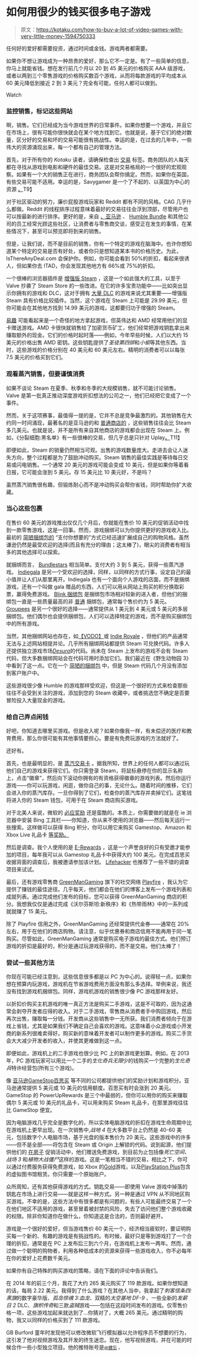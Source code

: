 # 如何用很少的钱买很多电子游戏

> 原文：<https://kotaku.com/how-to-buy-a-lot-of-video-games-with-very-little-money-1594750333>

任何好的爱好都需要投资，通过时间或金钱。游戏两者都需要。

如果你不想让游戏成为一种昂贵的爱好，那么它不一定是。有了一些简单的信息，你马上就能省钱。想在发行前几个月以 20 到 45 美元的价格购买 AAA 级游戏，或者以两到三个零售游戏的价格购买数百个游戏，从而将每款游戏的平均成本从 60 美元降低到接近 2 到 3 美元？完全有可能，任何人都可以做到。

Watch

### 监控销售，标记这些网站

啊，销售。它们已经成为当今游戏世界的日常事件。如果你想要一个游戏，并且它在市场上，很有可能你很快就会在某个地方找到它。也就是说，基于它们的绝对数量，区分好的交易和坏的交易可能很有挑战性。幸运的是，在过去的几年中，一些伟大的资源涌现出来，每一个都有自己的管理方法。

首先，对于所有你的 *Kotaku* 读者，请确保检查出 [交易](http://kotaku.com/tag/deals#_ga=1.136010417.1877449184.1474313392) 标签。商务团队的人每天都在寻找从游戏到电影和硬件的最佳交易。这是对交易格局的一个很好的宏观观察。如果有一个大的销售正在进行，商务团队会帮你搞定。然而，如果你在英国，有些交易可能不适用。幸运的是，Savygamer 是一个了不起的、以英国为中心的资源 [。](https://kotaku.com/were-buying-more-pc-games-than-we-can-play-1493402988)T9】

对于社区驱动的努力，廉价屁股游戏玩家和 Reddit 都有不同的风格。CAG 几乎什么都做。Reddit 的线程排序过程意味着最好的交易往往会浮到顶部，尽管用户也可以按最新的进行排序。更好的是，来自 [、亚马逊](http://amazon.com?asc_campaign=InlineText&asc_refurl=https://kotaku.com/how-to-buy-a-lot-of-video-games-with-very-little-money-1594750333&asc_source=&tag=kinjakotakulink-20) 、 [Humble Bundle](https://www.humblebundle.com/?partner=Kinja) 和其他公司的员工经常光顾这些社区，让消费者与零售商交谈，感受正在发生的事情，在某些情况下，甚至可以预览即将到来的销售。

但是，让我们说，而不是目前的销售，你有一个特定的游戏在脑海中。也许你想知道某个特定的交易是否有好处，或者你只是想知道某本书的价格历史。为此，IsThereAnyDeal.com 会保护你。例如，你可能会看到 50%的折扣，看起来很诱人，但如果你去 ITAD，你会发现其他地方有 66%或 75%的折扣。

一个很棒的浏览器插件是 [增强版 Steam](http://www.enhancedsteam.com/) ，这是一个如此强大的工具，以至于 Valve 抄袭了 Steam Store 的一些改进。在它的许多宝贵功能中——比如突出显示你拥有的游戏和 DLC，这对于拥有 [大量 DLC](http://store.steampowered.com/app/202170/) 的游戏来说尤其重要——增强版 Steam 具有价格比较插件。当然，这个游戏在 Steam 上可能是 29.99 美元，但你可能会在其他地方找到 14.99 美元的游戏，这都要归功于增强的 Steam。

[易趣](http://www.ebay.com/sch/i.html?_trksid=p2050601.m570.l1313.TR11.TRC1.A0.H1.Xamd+radeon+gold&_nkw=amd+radeon+gold&_sacat=0&_from=R40) 可能看起来是一个奇怪的地方拿起游戏，但英伟达和 AMD 经常用他们的显卡赠送游戏。AMD 卡很快就销售给了加密货币矿工，他们经常把游戏钥匙拿出来赚取额外的现金。它们的价格时起时落——例如，今年早些时候，人们以大约 15 美元的价格出售 AMD 密钥。这些钥匙提供了*圣徒第四排*和*小偷*等其他东西。当时，这些游戏的价格分别在 40 美元和 60 美元左右。精明的消费者可以以每张 7.5 美元的价格买到它们。

### 观看蒸汽销售，但要谨慎消费

如果不谈论 Steam 在夏季、秋季和冬季的大规模销售，就不可能讨论销售。Valve 是第一批真正推动深度游戏折扣想法的公司之一，他们已经把它变成了一个事件。

然而，关于这项赛事，最值得一提的是，它并不总是竞争最激烈的。其他销售在大约同一时间涌现，最著名的是亚马逊的和 [普通商店的](https://www.humblebundle.com/?partner=Kinja) ，这些销售往往会比 Steam 多几美元。也就是说，并不是所有来自其他商店的游戏都会出现在 Steam 上。例如，《分裂细胞:黑名单》有一些很棒的交易，但几乎总是只针对 Uplay[。](https://lifehacker.com/steam-vs-everyone-else-who-really-has-the-best-gaming-1591920883)T11】

即便如此，Steam 的销量仍然相当可观。出售的游戏数量庞大。走进去会让人迷失方向，整个过程都是为了鼓励冲动购买。Steam 销售的最佳实践是等待每日交易或闪电销售。一个通常 20 美元的游戏可能会变成 10 美元，但是如果你等着看日报，它可能会涨到 5 美元。存 15 美元比 10 美元好，不是吗？

虽然蒸汽销售很有趣，但锻炼耐心而不是冲动购买会帮你省钱，同时帮助你扩大收藏。

### 当心这些包裹

在售价 60 美元的游戏推出仅仅几个月后，你就能在售价 10 美元的促销活动中找到一款零售游戏，这是一回事。然而，游戏捆绑可以为你提供更好的游戏收入比。最初的 [简陋捆绑包的](https://www.humblebundle.com/) “支付你想要的”方式已经迅速扩展成自己的购物风格。虽然谦逊仍然是最受欢迎的选择(而且有充分的理由；这太棒了)，眼尖的消费者有相当多的其他选择可以探索。

就捆绑而言， [Bundlestars](http://www.bundlestars.com/) 相当简单。支付大约 3 到 5 美元，获得一些蒸汽游戏。 [Indiegala](https://www.indiegala.com/) 是另一个受欢迎的选择，同样，以同样的方式行事，设定自己的最小值并让人们从那里离开。Indiegala 也有一个面向个人游戏的店面，而不是捆绑游戏，还有一个叫做 gala 赠品的东西，人们可以用从网站上购买的积分换取彩票，赢得免费游戏。 [Blink 捆绑包](http://www.blinkbundle.com/) 是捆绑包市场相对较新的进入者，但他们的捆绑包一直是一些质量最高的非 [普通](https://www.humblebundle.com/?partner=Kinja) 捆绑包，通常每个售价约为 5 美元。 [Groupees](https://groupees.com/) 是另一个很好的选择——通常提供从 1 美元到 4 美元或 5 美元的多层捆绑包。他们偶尔也会提供捆绑包，人们可以选择特定的游戏，而不是购买捆绑包中的所有游戏。

当然，其他捆绑网站也存在，如[【VODO】](http://vodo.net/)或 [Indie Royale](http://www.indieroyale.com/) ，但他们的产品通常无法与上述网站相提并论。几乎所有捆绑网站都提供 Steam 可兑换代码。许多人还提供独立游戏市场[*Desura*](http://www.desura.com/)的代码。尚未在 Steam 上发布的游戏不会有 Steam 代码，但大多数捆绑网站会在代码可用时添加它们。我们最近在《野生动物园 3》中看到了这一点。它在一个 [简陋的捆绑包](https://www.humblebundle.com/?partner=Kinja) 中，但是 Steam 代码几个月没有添加到客户账户中。

这些游戏很少像 Humble 的游戏那样受欢迎，但这是一个很好的方式来检查那些往往不会受到关注的游戏，添加到您的 Steam 收藏中，或者挑选您不确定是否要冒险投入大量现金的游戏。

### 给自己弄点闲钱

好吧，你知道去哪里买游戏。但是收入呢？如果你像我一样，有未偿还的医疗和教育费用，那么你很可能有其他事情要担心。要是有免费玩游戏的方法就好了。

还好有。

首先，也是最明显的，是 [蒸汽交易卡](http://steamcommunity.com/tradingcards/faq/) 。据我所知，世界上的任何人都可以通过玩他们自己的游戏来获得它们。你只需登录 Steam，将鼠标悬停在你的显示名称上，点击“徽章”，然后向下滚动你拥有的有资格获得徽章的游戏列表。然后你运行游戏——你可以玩游戏，闲逛，做你自己的事，无论什么。随着时间的推移，它们会进入你的蒸汽库存。一旦你得到了它们，检查你的蒸汽库存并卖掉它们。这笔钱将进入你的 Steam 钱包，可用于在 Steam 商店购买游戏。

对于北美人来说，微软的 [必应奖励](http://www.bing.com/explore/rewards) 还是蛮酷的。本质上，你需要做的就是在 ie 浏览器中安装 Bing 工具栏——你知道，你从来不使用的浏览器——然后每天运行一些搜索。这样做可以获得 Bing 积分，你可以用它来购买 Gamestop、Amazon 和 Xbox Live 礼品卡 [等奖励。](https://kotaku.com/putting-video-game-trade-ins-to-the-test-1555397500)

然后是调查。我个人使用的是 [E-Rewards](http://www.e-rewards.com/) ，这是一个声誉良好的只有受邀才能参加的项目，每年我可以从 Gamestop 礼品卡中获得大约 100 美元。在完成百思买收据背面的调查后，我被邀请参加该计划。 [Lifehacker](http://lifehacker.com/make-money-in-your-spare-time-doing-simple-online-tasks-5770451) 也推荐了一些不错的调查项目来试试。

最后，还有游戏零售商 [GreenManGaming](http://www.greenmangaming.com/) 旗下的社交网络 [Playfire](http://www.greenmangaming.com/playfire-rewards/) ，我认为它提供了赚钱的最佳途径。几乎每天，他们都会在他们的博客上发布一个游戏列表和成就列表。通过完成他们发布的目标，您可以获得 GreenManGaming 商店的积分。我想我仅仅是通过完成《沃尔芬斯坦:新秩序》和《热带雨林》中的一系列成就就赚了 15 美元。

除了 Playfire 信用之外，GreenManGaming 还经常提供代金券——通常在 20%左右，用于在他们的商店购物。请注意，似乎优惠券和商店信用不能再用于同一笔购买。尽管如此，GreenManGaming 通常是购买电子游戏的最佳方式。他们预订游戏的折扣是最好的，积分是通过玩游戏获得的，而不是交易。他们太棒了！

### 尝试一些其他方法

你现在可能已经注意到，这些信息很多都是以 PC 为中心的。说得轻一点，如果你想在预算内玩游戏，游戏机在节省游戏费用方面没有那么多选择。举例来说，我还没有找到游戏机捆绑包。同样，游戏机游戏的销售很少像 PC 游戏那样友好。

以折扣价购买主机游戏的唯一真正方法是购买二手游戏，这是不可取的，因为这通常会剥夺开发者应得的收入。对于二手游戏，零售商从消费者手中购回游戏，然后再次出售，赚取每一分钱。开发商从这些销售中一无所获。我们消费者倾向于在游戏上省钱，尤其是如果我们不确定自己会喜欢的游戏。这意味着小众游戏或小开发商的新系列很难卖得好。购买新的意味着开发者可以制作更多的游戏。购买二手货会大大减少开发者的收入，并使其更难做到这一点。

即便如此，游戏机上的二手游戏也很少比 PC 上的新游戏更划算。例如，在 2013 年，PC 游戏玩家可以用比一个二手的*生化奇兵无限*少的钱购买一个完整的*生化奇兵*特许经营包(所有三个游戏)。

像 [亚马逊](http://amazon.com?asc_campaign=InlineText&asc_refurl=https://kotaku.com/how-to-buy-a-lot-of-video-games-with-very-little-money-1594750333&asc_source=&tag=kinjakotakulink-20)[GameStop](https://www.gamestop.com/PowerUpRewards/)[百思买](https://my.bestbuy.com/gamers/benefits) 等不同的公司都提供他们的奖励计划和游戏积分。亚马逊通常提供 5 美元或 10 美元的信用额度。百思买有时会涨到 20 美元。GameStop 的 PowerUpRewards 是三个中最弱的，但你可以用你的购买来赚取偶尔 5 美元或 10 美元的礼品卡，可以用来购买 Steam 礼品卡，在那里游戏往往比 GameStop 便宜。

因为电脑游戏几乎完全是数字化的，所以实体电脑游戏的折扣在游戏生命周期中比在游戏机上更早出现。在一次销售中,*战地 4* 在大多数平台上仍然是 40-60 美元，包括数字个人电脑市场，基于光盘的版本售价为 20 美元。这些游戏中的许多——但不是全部——将包含在 Steam 或 Origin 上解锁的代码。说到起源，他们提供他们的 [在房子](https://www.origin.com/en-us/store/free-games/on-the-house) 促销活动中，他们赠送免费游戏，到目前为止包括像*死亡空间、* *战场 3* 和*植物大战僵尸*这样的游戏。这是一笔相当不错的交易，相比之下，你可以通过付费服务获得免费游戏，如 Xbox 的[Gold](http://www.xbox.com/en-US/live/games-with-gold)游戏，以及[PlayStation Plus](http://us.playstation.com/playstation-plus/)包含的虚拟图书馆租赁。你只需要一个原始账户。

众所周知，还有其他获得游戏的方式。钥匙交易——即使用 Valve 游戏中掉落的钥匙在市场上进行交易——就是这样一种方式。另一种是通过 VPN 从不同地区购买游戏。不幸的是，这些方法中有很多都是有问题的，有些人可能最终交易了一个在他们地区不适用的游戏，甚至冒着被封禁的风险，失去了访问他们整个游戏收藏的权限。除非你知道你在做什么，你知道这是合法的，否则最好避开。

游戏是一个很好的爱好，但当游戏售价 60 美元一个，经济相当疲软时，要证明购买每一个新的、有趣的游戏是有挑战性的。有时候，最好只是等到游戏打了一个合理的折扣，通常是在 PC 上发布后三到六个月，在游戏机上发布一两年。然而，通过做一个聪明的购物者，利用各种低成本的资源来获得一些游戏收入，你不必每年在你的爱好上花费数千美元。

如果你有自己特殊的购买游戏的策略，请在下面的评论中告诉我们。

在 2014 年的前三个月，我花了大约 265 美元购买了 119 款游戏。如果你想知道的话，每局 2.22 美元。我得到了什么游戏？在其他人当中，我拿起了*刺客信条四:黑旗*的数字豪华版、*孤岛惊魂 3:血龙*、双精的*太空基地 DF-9* 、一些全新的*发薪日 2* DLC、*旗帜传奇*和三款*盗贼*游戏——包括在这段时间发布的游戏。仅零售价格一项，这些游戏加起来就达到了...你猜对了，大概 265 美元。通过精明的购物，我又以同样的价格买到了 111 款游戏。

GB Burford 童年时发现他可以修改微软飞行模拟器以允许程序员不想要的行为，这引发了他对视频游戏及其开发的终生迷恋。现在，他写视频游戏，并在可能的时候合作一些小型独立项目。他的推特账号是[<small>@健忘</small>](https://twitter.com/forgetamnesia) <small>。</small>
